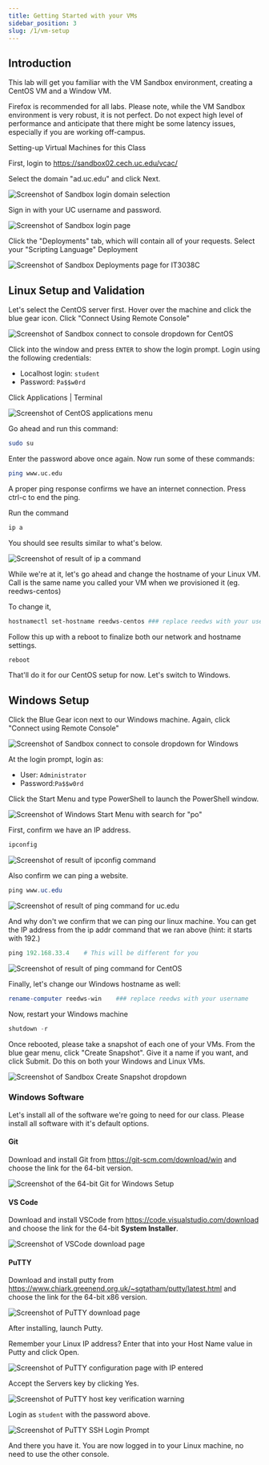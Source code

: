 ```yaml
---
title: Getting Started with your VMs
sidebar_position: 3
slug: /1/vm-setup
---
```


## Introduction

This lab will get you familiar with the VM Sandbox environment, creating a CentOS VM and a Window VM.

Firefox is recommended for all labs. Please note, while the VM Sandbox environment is very robust, it is not perfect. Do not expect high level of performance and anticipate that there might be some latency issues, especially if you are working off-campus.

Setting-up Virtual Machines for this Class

First, login to <https://sandbox02.cech.uc.edu/vcac/>

Select the domain "ad.uc.edu" and click Next.

![Screenshot of Sandbox login domain selection](/img/week-1/sandbox/1-login-1.png)

Sign in with your UC username and password.

![Screenshot of Sandbox login page](/img/week-1/sandbox/2-login-2.png)

Click the "Deployments" tab, which will contain all of your requests. Select your "Scripting Language" Deployment

![Screenshot of Sandbox Deployments page for IT3038C](/img/week-1/sandbox/3-deployments.png)

## Linux Setup and Validation

Let's select the CentOS server first. Hover over the machine and click the blue gear icon. Click "Connect Using Remote Console"

![Screenshot of Sandbox connect to console dropdown for CentOS](/img/week-1/sandbox/4-connect-console-centos.png)

Click into the window and press `ENTER` to show the login prompt.
Login using the following credentials:

- Localhost login: `student`
- Password: `Pa$$w0rd`

Click Applications | Terminal

![Screenshot of CentOS applications menu](/img/week-1/centos/1-apps-menu.png)

Go ahead and run this command:

```bash
sudo su
```

Enter the password above once again.
Now run some of these commands:

```bash
ping www.uc.edu
```

A proper ping response confirms we have an internet connection. Press ctrl-c to end the ping.

Run the command

```bash
ip a
```

You should see results similar to what's below.

![Screenshot of result of ip a command](/img/week-1/centos/2-terminal-ip-cmd.png)

While we're at it, let's go ahead and change the hostname of your Linux VM. Call is the same name you called your VM when we provisioned it (eg. reedws-centos)

To change it,

```bash
hostnamectl set-hostname reedws-centos ### replace reedws with your username
```

Follow this up with a reboot to finalize both our network and hostname settings.

```bash
reboot
```

That'll do it for our CentOS setup for now. Let's switch to Windows.

## Windows Setup

Click the Blue Gear icon next to our Windows machine. Again, click "Connect using Remote Console"

![Screenshot of Sandbox connect to console dropdown for Windows](/img/week-1/sandbox/5-connect-console-win.png)

At the login prompt, login as:

- User: `Administrator`
- Password:`Pa$$w0rd`

Click the Start Menu and type PowerShell to launch the PowerShell window.

![Screenshot of Windows Start Menu with search for "po"](/img/week-1/windows/1-start-menu-powershell.png)

First, confirm we have an IP address.

```powershell
ipconfig
```

![Screenshot of result of ipconfig command](/img/week-1/windows/2-ipconfig-cmd.png)

Also confirm we can ping a website.

```powershell
ping www.uc.edu
 ```

![Screenshot of result of ping command for uc.edu](/img/week-1/windows/3-ping-uc-cmd.png)

And why don't we confirm that we can ping our linux machine. You can get the IP address from the ip addr command that we ran above (hint: it starts with 192.)

```powershell
ping 192.168.33.4    # This will be different for you
```

![Screenshot of result of ping command for CentOS](/img/week-1/windows/4-ping-centos-cmd.png)

Finally, let's change our Windows hostname as well:

```powershell
rename-computer reedws-win    ### replace reedws with your username
```

Now, restart your Windows machine

```powershell
shutdown -r
```

Once rebooted, please take a snapshot of each one of your VMs. From the blue gear menu, click "Create Snapshot". Give it a name if you want, and click Submit. Do this on both your Windows and Linux VMs.

![Screenshot of Sandbox Create Snapshot dropdown](/img/week-1/sandbox/6-create-snapshot.png)

### Windows Software

Let's install all of the software we're going to need for our class. Please install all software with it's default options.

#### Git

Download and install Git from <https://git-scm.com/download/win> and choose the link for the 64-bit version.

![Screenshot of the 64-bit Git for Windows Setup](/img/week-1/windows/5-git-download.png)

#### VS Code

Download and install VSCode from <https://code.visualstudio.com/download> and choose the link for the 64-bit __System Installer__.

![Screenshot of VSCode download page](/img/week-1/windows/6-vscode-download.png)

#### PuTTY

Download and install putty from <https://www.chiark.greenend.org.uk/~sgtatham/putty/latest.html> and choose the link for the 64-bit x86 version.

![Screenshot of PuTTY download page](/img/week-1/windows/7-putty-download.png)

After installing, launch Putty.

Remember your Linux IP address? Enter that into your Host Name value in Putty and click Open.

![Screenshot of PuTTY configuration page with IP entered](/img/week-1/putty/1-configuration.png)

Accept the Servers key by clicking Yes.

![Screenshot of PuTTY host key verification warning](/img/week-1/putty/2-accept-host-key.png)

Login as `student` with the password above.

![Screenshot of PuTTY SSH Login Prompt](/img/week-1/putty/3-ssh-login.png)

And there you have it. You are now logged in to your Linux machine, no need to use the other console.
